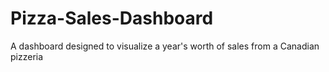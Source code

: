 # Pizza-Sales-Dashboard
A dashboard designed to visualize a year's worth of sales from a Canadian pizzeria
